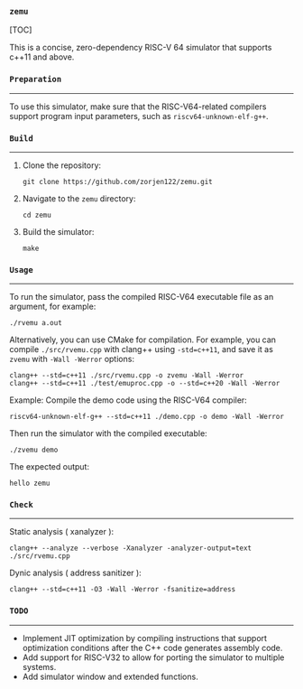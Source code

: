 ### `zemu`

[TOC]

This is a concise, zero-dependency RISC-V 64 simulator that supports c++11 and above.

### `Preparation`

<hr>

To use this simulator, make sure that the RISC-V64-related compilers support program input parameters, such as `riscv64-unknown-elf-g++`.

### `Build`

------

1. Clone the repository:

   ```
   git clone https://github.com/zorjen122/zemu.git
   ```

2. Navigate to the `zemu` directory:

   ```
   cd zemu
   ```

3. Build the simulator:

   ```
   make
   ```

### `Usage`

------

To run the simulator, pass the compiled RISC-V64 executable file as an argument, for example:

```
./rvemu a.out
```

Alternatively, you can use CMake for compilation. For example, you can compile `./src/rvemu.cpp` with clang++ using `-std=c++11`, and save it as `zvemu` with `-Wall -Werror` options:

```
clang++ --std=c++11 ./src/rvemu.cpp -o zvemu -Wall -Werror
clang++ --std=c++11 ./test/emuproc.cpp -o --std=c++20 -Wall -Werror
```

Example: Compile the demo code using the RISC-V64 compiler:

```
riscv64-unknown-elf-g++ --std=c++11 ./demo.cpp -o demo -Wall -Werror
```

Then run the simulator with the compiled executable:

```
./zvemu demo
```

The expected output:

```
hello zemu
```

### `Check`

------

Static analysis  ( xanalyzer ):

```
clang++ --analyze --verbose -Xanalyzer -analyzer-output=text ./src/rvemu.cpp
```

Dynic analysis (  address sanitizer ):

```
clang++ --std=c++11 -O3 -Wall -Werror -fsanitize=address
```



### `TODO`

------

- Implement JIT optimization by compiling instructions that support optimization conditions after the C++ code generates assembly code.
- Add support for RISC-V32 to allow for porting the simulator to multiple systems.
- Add simulator window and extended functions.

